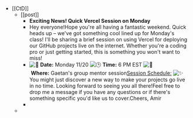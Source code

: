 - [[CtD]]
	- [[post]]
		- **Exciting News! Quick Vercel Session on Monday**
		- Hey everyone!Hope you're all having a fantastic weekend. Quick heads up – we've got something cool lined up for Monday's class! I'll be sharing a brief session on using Vercel for deploying our GitHub projects live on the internet. Whether you're a coding pro or just getting started, this is something you won't want to miss!
		- ![:date:](https://a.slack-edge.com/production-standard-emoji-assets/14.0/apple-medium/1f4c5@2x.png) **Date:** Monday 11/20
		  ![:clock3:](https://a.slack-edge.com/production-standard-emoji-assets/14.0/apple-medium/1f552@2x.png) **Time:** 6 PM EST
		  ![:round_pushpin:](https://a.slack-edge.com/production-standard-emoji-assets/14.0/apple-medium/1f4cd@2x.png) **Where:** Gaetan's group mentor session[Session Schedule:](https://tinyurl.com/ylqw49do) ![:sparkles:](https://a.slack-edge.com/production-standard-emoji-assets/14.0/apple-medium/2728@2x.png)You might just discover a new way to make your projects go live in no time. Looking forward to seeing you all there!Feel free to drop me a message if you have any questions or if there's something specific you'd like us to cover.Cheers,
		  Amir
		-
	-